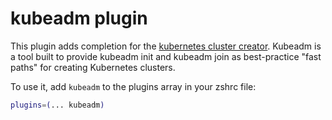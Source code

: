 # kubeadm plugin

This plugin adds completion for the [kubernetes cluster creator](https://kubernetes.io/docs/reference/setup-tools/kubeadm/).
Kubeadm is a tool built to provide kubeadm init and kubeadm join as best-practice "fast paths" for creating Kubernetes clusters.

To use it, add `kubeadm` to the plugins array in your zshrc file:

```zsh
plugins=(... kubeadm)
```
